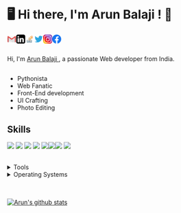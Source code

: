 # 🖥 Hi there, I'm Arun Balaji ! 👋

<a href="mailto:arunbalaji25062k@gmail.com">
  <img align="left" alt="Arun Balaji | gmail" width="21px" src="assets/gmail.png" />
  
</a>
<a href="https://www.linkedin.com/in/arun-balaji-r-57400a181/">
  <img align="left" alt="Arun Balaji | Linkedin" width="21px" src="assets/linkedin.png" />
</a>

<a href="https://stackoverflow.com/users/13299329/arun-balaji">
  <img align="left" alt="Arun Balaji | stackoverflow" width="21px" src="assets/stackoverflow.png" />
  
</a>

<a href="https://twitter.com/arunadhigaaram">
  <img align="left" alt="Arun Balaji | Twitter" width="21px" src="assets/twitter.svg" />
</a>

<a href="https://www.instagram.com/arunadhigaaram/">
  <img align="left" alt="Arun Balaji | Instagram" width="21px" src="assets/instagram.png" />

</a>


<a href="https://www.facebook.com/arun.balaji.3705/">
  <img align="left" alt="Arun Balaji | facebook" width="21px" src="assets/facebook.webp" />
  
</a>



<br />
<br />

Hi, I'm  [Arun Balaji ](https://www.linkedin.com/in/arun-balaji-r-57400a181/) , a passionate Web developer from India.

## 

- Pythonista
- Web Fanatic
- Front-End development
- UI Crafting
- Photo Editing


## Skills
<img src="https://img.shields.io/badge/Python -ff7b19" /> <img src="https://img.shields.io/badge/JavaScript -ffc742" /> <img src="https://img.shields.io/badge/HTML5-ff7851" /> <img src="https://img.shields.io/badge/CSS3-44b2fb" /> <img src="https://img.shields.io/badge/Bootstrap -563d7c" /><img src="https://img.shields.io/badge/Django -41b883" /><img src="https://img.shields.io/badge/Wordpress -FF0000" />  <img src="https://img.shields.io/badge/Photoshop -30a8fe" />

</br>
<details>
	<summary>Tools</summary>
	<ul>
        <li>PyCharm</li>
    	<li>Visual Studio Code</li>
        <li>Adobe Photoshop</li>
		<li>Adobe After Effects</li>
    </ul>

</details>

<details>
	<summary>Operating Systems</summary>
	<ul>
		<li>Windows</li>
        <li>Linux</li>
	</ul>
</details>
</br>
</br>

[![Arun's github stats](https://github-readme-stats.vercel.app/api?username=ArunBalajiR&show_icons=true&title_color=fff&icon_color=79ff97&text_color=9f9f9f&bg_color=151515)](https://github.com/anuraghazra/github-readme-stats)







